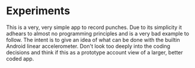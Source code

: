 # Experiments

This is a very, very simple app to record punches. Due to its simplicity it adhears to almost no programming principles and is a very bad example to follow. The intent is to give an idea of what can be done with the builtin Android linear accelerometer. Don't look too deeply into the coding decisions and think if this as a prototype account view of a larger, better coded app.
